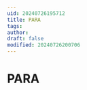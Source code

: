 ```yaml
---
uid: 20240726195712
title: PARA
tags: 
author: 
draft: false
modified: 20240726200706
---
```


# PARA